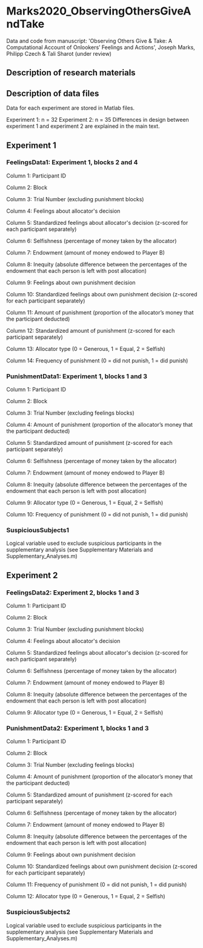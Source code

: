 # Marks2020_ObservingOthersGiveAndTake
Data and code from manuscript: 'Observing Others Give &amp; Take: A Computational Account of Onlookers’ Feelings and Actions', Joseph Marks, Philipp Czech & Tali Sharot (under review)

## Description of research materials


## Description of data files

Data for each experiment are stored in Matlab files. 

Experiment 1: n = 32 
Experiment 2: n = 35
Differences in design between experiment 1 and experiment 2 are explained in the main text.

## Experiment 1

### FeelingsData1: Experiment 1, blocks 2 and 4

Column 1: Participant ID

Column 2: Block  
  
Column 3: Trial Number (excluding punishment blocks)

Column 4: Feelings about allocator's decision

Column 5: Standardized feelings about allocator's decision (z-scored for each participant separately)

Column 6: Selfishness (percentage of money taken by the allocator)

Column 7: Endowment (amount of money endowed to Player B)

Column 8: Inequity (absolute difference between the percentages of the endowment that each person is left with post allocation)

Column 9: Feelings about own punishment decision

Column 10: Standardized feelings about own punishment decision (z-scored for each participant separately)

Column 11: Amount of punishment (proportion of the allocator’s money that the participant deducted)

Column 12: Standardized amount of punishment (z-scored for each participant separately)

Column 13: Allocator type (0 = Generous, 1 = Equal, 2 = Selfish)

Column 14: Frequency of punishment (0 = did not punish, 1 = did punish)

### PunishmentData1: Experiment 1, blocks 1 and 3

Column 1: Participant ID

Column 2: Block  
  
Column 3: Trial Number (excluding feelings blocks)

Column 4: Amount of punishment (proportion of the allocator’s money that the participant deducted)

Column 5: Standardized amount of punishment (z-scored for each participant separately)

Column 6: Selfishness (percentage of money taken by the allocator)

Column 7: Endowment (amount of money endowed to Player B)

Column 8: Inequity (absolute difference between the percentages of the endowment that each person is left with post allocation)

Column 9: Allocator type (0 = Generous, 1 = Equal, 2 = Selfish)

Column 10: Frequency of punishment (0 = did not punish, 1 = did punish)

### SuspiciousSubjects1

Logical variable used to exclude suspicious participants in the supplementary analysis (see Supplementary Materials and Supplementary_Analyses.m) 

## Experiment 2

### FeelingsData2: Experiment 2, blocks 1 and 3

Column 1: Participant ID

Column 2: Block  
  
Column 3: Trial Number (excluding punishment blocks)

Column 4: Feelings about allocator's decision

Column 5: Standardized feelings about allocator's decision (z-scored for each participant separately)

Column 6: Selfishness (percentage of money taken by the allocator)

Column 7: Endowment (amount of money endowed to Player B)

Column 8: Inequity (absolute difference between the percentages of the endowment that each person is left with post allocation)

Column 9: Allocator type (0 = Generous, 1 = Equal, 2 = Selfish)

### PunishmentData2: Experiment 1, blocks 1 and 3

Column 1: Participant ID

Column 2: Block  
  
Column 3: Trial Number (excluding feelings blocks)

Column 4: Amount of punishment (proportion of the allocator’s money that the participant deducted)

Column 5: Standardized amount of punishment (z-scored for each participant separately)

Column 6: Selfishness (percentage of money taken by the allocator)

Column 7: Endowment (amount of money endowed to Player B)

Column 8: Inequity (absolute difference between the percentages of the endowment that each person is left with post allocation)

Column 9: Feelings about own punishment decision

Column 10: Standardized feelings about own punishment decision (z-scored for each participant separately)

Column 11: Frequency of punishment (0 = did not punish, 1 = did punish)

Column 12: Allocator type (0 = Generous, 1 = Equal, 2 = Selfish)

### SuspiciousSubjects2

Logical variable used to exclude suspicious participants in the supplementary analysis (see Supplementary Materials and Supplementary_Analyses.m) 

